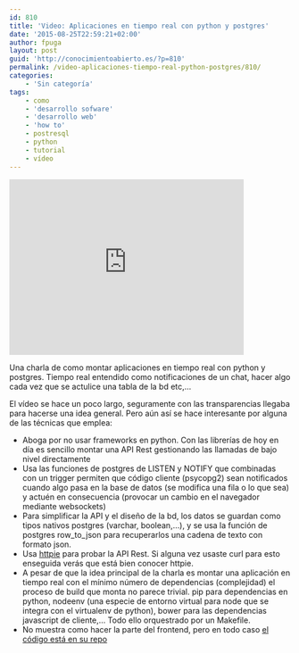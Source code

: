 ```yaml
---
id: 810
title: 'Video: Aplicaciones en tiempo real con python y postgres'
date: '2015-08-25T22:59:21+02:00'
author: fpuga
layout: post
guid: 'http://conocimientoabierto.es/?p=810'
permalink: /video-aplicaciones-tiempo-real-python-postgres/810/
categories:
    - 'Sin categoría'
tags:
    - como
    - 'desarrollo sofware'
    - 'desarrollo web'
    - 'how to'
    - postresql
    - python
    - tutorial
    - vídeo
---
```


<iframe allowfullscreen="" frameborder="0" height="315" loading="lazy" src="https://www.youtube.com/embed/PsorlkAF83s?rel=0" width="420"></iframe>

Una charla de como montar aplicaciones en tiempo real con python y postgres. Tiempo real entendido como notificaciones de un chat, hacer algo cada vez que se actulice una tabla de la bd etc,…

El vídeo se hace un poco largo, seguramente con las transparencias llegaba para hacerse una idea general. Pero aún así se hace interesante por alguna de las técnicas que emplea:

- Aboga por no usar frameworks en python. Con las librerías de hoy en día es sencillo montar una API Rest gestionando las llamadas de bajo nivel directamente
- Usa las funciones de postgres de LISTEN y NOTIFY que combinadas con un trigger permiten que código cliente (psycopg2) sean notificados cuando algo pasa en la base de datos (se modifica una fila o lo que sea) y actuén en consecuencia (provocar un cambio en el navegador mediante websockets)
- Para simplificar la API y el diseño de la bd, los datos se guardan como tipos nativos postgres (varchar, boolean,…), y se usa la función de postgres row\_to\_json para recuperarlos una cadena de texto con formato json.
- Usa [httpie](https://github.com/jkbrzt/httpie) para probar la API Rest. Si alguna vez usaste <a hre="http://www.codingpedia.org/ama/how-to-test-a-rest-api-from-command-line-with-curl/">curl</a> para esto enseguida verás que está bien conocer httpie.
- A pesar de que la idea principal de la charla es montar una aplicación en tiempo real con el mínimo número de dependencias (complejidad) el proceso de build que monta no parece trivial. pip para dependencias en python, nodeenv (una especie de entorno virtual para node que se integra con el virtualenv de python), bower para las dependencias javascript de cliente,… Todo ello orquestrado por un Makefile.
- No muestra como hacer la parte del frontend, pero en todo caso [el código está en su repo](https://bitbucket.org/btubbs/todopy-pg)